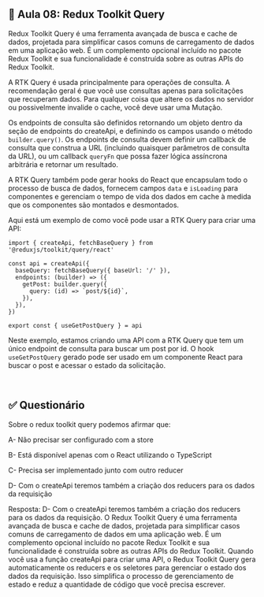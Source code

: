 ## 📝 Aula 08: Redux Toolkit Query
Redux Toolkit Query é uma ferramenta avançada de busca e cache de dados, projetada para simplificar casos comuns de carregamento de dados em uma aplicação web. É um complemento opcional incluído no pacote Redux Toolkit e sua funcionalidade é construída sobre as outras APIs do Redux Toolkit.

A RTK Query é usada principalmente para operações de consulta. A recomendação geral é que você use consultas apenas para solicitações que recuperam dados. Para qualquer coisa que altere os dados no servidor ou possivelmente invalide o cache, você deve usar uma Mutação.

Os endpoints de consulta são definidos retornando um objeto dentro da seção de endpoints do createApi, e definindo os campos usando o método ``builder.query()``. Os endpoints de consulta devem definir um callback de consulta que construa a URL (incluindo quaisquer parâmetros de consulta da URL), ou um callback ``queryFn`` que possa fazer lógica assíncrona arbitrária e retornar um resultado.

A RTK Query também pode gerar hooks do React que encapsulam todo o processo de busca de dados, fornecem campos ``data`` e ``isLoading`` para componentes e gerenciam o tempo de vida dos dados em cache à medida que os componentes são montados e desmontados.

Aqui está um exemplo de como você pode usar a RTK Query para criar uma API:
```
import { createApi, fetchBaseQuery } from '@reduxjs/toolkit/query/react'

const api = createApi({
  baseQuery: fetchBaseQuery({ baseUrl: '/' }),
  endpoints: (builder) => ({
    getPost: builder.query({
      query: (id) => `post/${id}`,
    }),
  }),
})

export const { useGetPostQuery } = api
```

Neste exemplo, estamos criando uma API com a RTK Query que tem um único endpoint de consulta para buscar um post por id. O hook ``useGetPostQuery`` gerado pode ser usado em um componente React para buscar o post e acessar o estado da solicitação.

<br>

## ✅ Questionário
Sobre o redux toolkit query podemos afirmar que:

A- Não precisar ser configurado com a store

B- Está disponível apenas com o React utilizando o TypeScript

C- Precisa ser implementado junto com outro reducer

D- Com o createApi teremos também a criação dos reducers para os dados da requisição

Resposta: D- Com o createApi teremos também a criação dos reducers para os dados da requisição. O Redux Toolkit Query é uma ferramenta avançada de busca e cache de dados, projetada para simplificar casos comuns de carregamento de dados em uma aplicação web. É um complemento opcional incluído no pacote Redux Toolkit e sua funcionalidade é construída sobre as outras APIs do Redux Toolkit. Quando você usa a função createApi para criar uma API, o Redux Toolkit Query gera automaticamente os reducers e os seletores para gerenciar o estado dos dados da requisição. Isso simplifica o processo de gerenciamento de estado e reduz a quantidade de código que você precisa escrever.